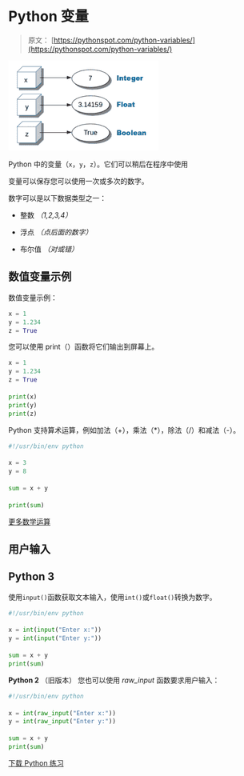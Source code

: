 # Python 变量

> 原文： [https://pythonspot.com/python-variables/](https://pythonspot.com/python-variables/)

![python-variables](img/6f6aa6594bc5ce80d77b48a2abe7c75e.jpg)

Python 中的变量（`x`，`y`，`z`）。它们可以稍后在程序中使用

变量可以保存您可以使用一次或多次的数字。

数字可以是以下数据类型之一：

*   整数 _（1,2,3,4）_

*   浮点 _（点后面的数字）_

*   布尔值 _（对或错）_

## 数值变量示例

数值变量示例：

```py
x = 1
y = 1.234
z = True

```

您可以使用 print（）函数将它们输出到屏幕上。

```py
x = 1
y = 1.234
z = True

print(x)
print(y)
print(z)

```

Python 支持算术运算，例如加法（+），乘法（*），除法（/）和减法（-）。

```py
#!/usr/bin/env python

x = 3
y = 8

sum = x + y

print(sum)

```

[更多数学运算](https://pythonspot.com/math-operations/)

## 用户输入

## Python 3

使用`input()`函数获取文本输入，使用`int()`或`float()`转换为数字。

```py
#!/usr/bin/env python

x = int(input("Enter x:"))
y = int(input("Enter y:"))

sum = x + y
print(sum)

```

**Python 2** （旧版本）
您也可以使用 _raw_input_ 函数要求用户输入：

```py
#!/usr/bin/env python

x = int(raw_input("Enter x:"))
y = int(raw_input("Enter y:"))

sum = x + y
print(sum)

```

[下载 Python 练习](https://pythonspot.com/download-python-exercises/)